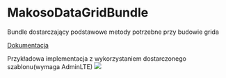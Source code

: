 # MakosoDataGridBundle

Bundle dostarczający podstawowe metody potrzebne przy budowie grida

[Dokumentacja](Resources/doc/summary.md)

Przykładowa implementacja z wykorzystaniem dostarczonego szablonu(wymaga AdminLTE)
![](https://lh6.googleusercontent.com/qX7lEYT4aL5kfIg42YQngzXjUQQOn4SDN46r_Q_qk1e6thtTokhcHZ_Y_aaXWeXaijjqqkw3G6fxgwlc9hnQ=w1327-h654-rw)
